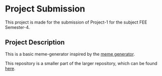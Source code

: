 # Project Submission

This project is made for the submission of Project-1 for the subject FEE Semester-4.

## Project Description

This is a basic meme-generator inspired by the [meme generator](https://bit.ly/4960xYD).

This repository is a smaller part of the larger repository, which can be found [here](https://github.com/Shivansh-Khunger/uni-web-dev).